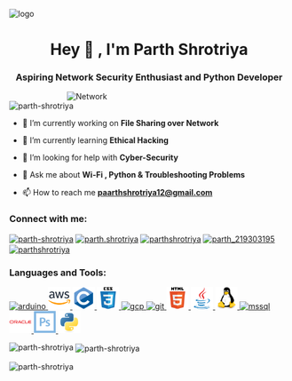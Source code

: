 ![logo](https://github.com/Parth-Shrotriya/Parth-Shrotriya/blob/main/Banner-github.jpg)
<h1 align="center">Hey 👋 , I'm Parth Shrotriya</h1>
<h3 align="center">Aspiring Network Security Enthusiast and Python Developer</h3>

<img align="right" alt="Network" width="400" src="https://github.com/Parth-Shrotriya/Parth-Shrotriya/blob/main/387d8d376e67ef3e2f2f7fec87b56246.gif">

<p align="left"> <img src="https://komarev.com/ghpvc/?username=parth-shrotriya&label=Profile%20views&color=0e75b6&style=flat" alt="parth-shrotriya" /> </p>

- 🔭 I’m currently working on **File Sharing over Network**

- 🌱 I’m currently learning **Ethical Hacking**

- 🤝 I’m looking for help with **Cyber-Security**

- 💬 Ask me about **Wi-Fi , Python & Troubleshooting Problems**

- 📫 How to reach me **paarthshrotriya12@gmail.com**

<h3 align="left">Connect with me:</h3>
<p align="left">
<a href="https://linkedin.com/in/parth-shrotriya" target="blank"><img align="center" src="https://raw.githubusercontent.com/rahuldkjain/github-profile-readme-generator/master/src/images/icons/Social/linked-in-alt.svg" alt="parth-shrotriya" height="30" width="40" /></a>
<a href="https://instagram.com/parth.shrotriya" target="blank"><img align="center" src="https://raw.githubusercontent.com/rahuldkjain/github-profile-readme-generator/master/src/images/icons/Social/instagram.svg" alt="parth.shrotriya" height="30" width="40" /></a>
<a href="https://www.codechef.com/users/parthshrotriya" target="blank"><img align="center" src="https://cdn.jsdelivr.net/npm/simple-icons@3.1.0/icons/codechef.svg" alt="parthshrotriya" height="30" width="40" /></a>
<a href="https://www.hackerrank.com/parth_219303195" target="blank"><img align="center" src="https://raw.githubusercontent.com/rahuldkjain/github-profile-readme-generator/master/src/images/icons/Social/hackerrank.svg" alt="parth_219303195" height="30" width="40" /></a>
<a href="https://www.leetcode.com/parthshrotriya" target="blank"><img align="center" src="https://raw.githubusercontent.com/rahuldkjain/github-profile-readme-generator/master/src/images/icons/Social/leet-code.svg" alt="parthshrotriya" height="30" width="40" /></a>
</p>

<h3 align="left">Languages and Tools:</h3>
<p align="left"> <a href="https://www.arduino.cc/" target="_blank" rel="noreferrer"> <img src="https://cdn.worldvectorlogo.com/logos/arduino-1.svg" alt="arduino" width="40" height="40"/> </a> <a href="https://aws.amazon.com" target="_blank" rel="noreferrer"> <img src="https://raw.githubusercontent.com/devicons/devicon/master/icons/amazonwebservices/amazonwebservices-original-wordmark.svg" alt="aws" width="40" height="40"/> </a> <a href="https://www.cprogramming.com/" target="_blank" rel="noreferrer"> <img src="https://raw.githubusercontent.com/devicons/devicon/master/icons/c/c-original.svg" alt="c" width="40" height="40"/> </a> <a href="https://www.w3schools.com/css/" target="_blank" rel="noreferrer"> <img src="https://raw.githubusercontent.com/devicons/devicon/master/icons/css3/css3-original-wordmark.svg" alt="css3" width="40" height="40"/> </a> <a href="https://cloud.google.com" target="_blank" rel="noreferrer"> <img src="https://www.vectorlogo.zone/logos/google_cloud/google_cloud-icon.svg" alt="gcp" width="40" height="40"/> </a> <a href="https://git-scm.com/" target="_blank" rel="noreferrer"> <img src="https://www.vectorlogo.zone/logos/git-scm/git-scm-icon.svg" alt="git" width="40" height="40"/> </a> <a href="https://www.w3.org/html/" target="_blank" rel="noreferrer"> <img src="https://raw.githubusercontent.com/devicons/devicon/master/icons/html5/html5-original-wordmark.svg" alt="html5" width="40" height="40"/> </a> <a href="https://www.java.com" target="_blank" rel="noreferrer"> <img src="https://raw.githubusercontent.com/devicons/devicon/master/icons/java/java-original.svg" alt="java" width="40" height="40"/> </a> <a href="https://www.linux.org/" target="_blank" rel="noreferrer"> <img src="https://raw.githubusercontent.com/devicons/devicon/master/icons/linux/linux-original.svg" alt="linux" width="40" height="40"/> </a> <a href="https://www.microsoft.com/en-us/sql-server" target="_blank" rel="noreferrer"> <img src="https://www.svgrepo.com/show/303229/microsoft-sql-server-logo.svg" alt="mssql" width="40" height="40"/> </a> <a href="https://www.oracle.com/" target="_blank" rel="noreferrer"> <img src="https://raw.githubusercontent.com/devicons/devicon/master/icons/oracle/oracle-original.svg" alt="oracle" width="40" height="40"/> </a> <a href="https://www.photoshop.com/en" target="_blank" rel="noreferrer"> <img src="https://raw.githubusercontent.com/devicons/devicon/master/icons/photoshop/photoshop-line.svg" alt="photoshop" width="40" height="40"/> </a> <a href="https://www.python.org" target="_blank" rel="noreferrer"> <img src="https://raw.githubusercontent.com/devicons/devicon/master/icons/python/python-original.svg" alt="python" width="40" height="40"/> </a> </p>

<p><img align="left" src="https://github-readme-stats.vercel.app/api/top-langs?username=parth-shrotriya&show_icons=true&locale=en&layout=compact" alt="parth-shrotriya" /></p>

<p>&nbsp;<img align="center" src="https://github-readme-stats.vercel.app/api?username=parth-shrotriya&show_icons=true&locale=en" alt="parth-shrotriya" /></p>

<p><img align="center" src="https://github-readme-streak-stats.herokuapp.com/?user=parth-shrotriya&" alt="parth-shrotriya" /></p>
